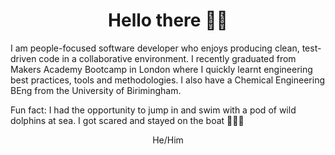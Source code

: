 <h1 align="center">Hello there 👋🏿</h1>

<p>I am people-focused software developer who enjoys producing clean, test-driven code in a collaborative environment. I recently graduated from Makers Academy Bootcamp in London where I quickly learnt engineering best practices, tools and methodologies. I also have a Chemical Engineering BEng from the University of Birimingham.</p>

<p>Fun fact: I had the opportunity to jump in and swim with a pod of wild dolphins at sea. I got scared and stayed on the boat 🚣🏿‍♀️</p>

<p align="center">He/Him</p>


